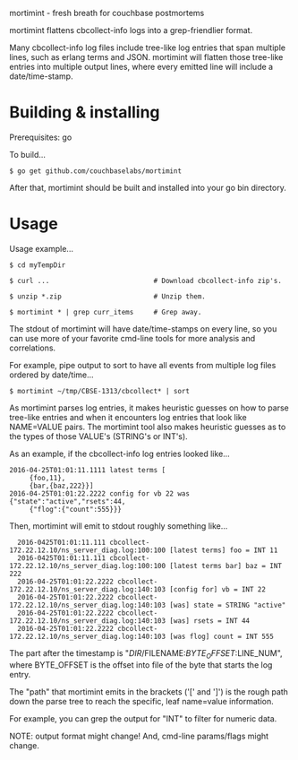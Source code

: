 mortimint - fresh breath for couchbase postmortems

mortimint flattens cbcollect-info logs into a grep-friendlier format.

Many cbcollect-info log files include tree-like log entries that span
multiple lines, such as erlang terms and JSON.  mortimint will flatten
those tree-like entries into multiple output lines, where every
emitted line will include a date/time-stamp.

# Building & installing

Prerequisites: go

To build...

    $ go get github.com/couchbaselabs/mortimint

After that, mortimint should be built and installed into your go bin
directory.

# Usage

Usage example...

    $ cd myTempDir
    
    $ curl ...                          # Download cbcollect-info zip's.
    
    $ unzip *.zip                       # Unzip them.
    
    $ mortimint * | grep curr_items     # Grep away.

The stdout of mortimint will have date/time-stamps on every line, so
you can use more of your favorite cmd-line tools for more analysis and
correlations.

For example, pipe output to sort to have all events from multiple log
files ordered by date/time...

    $ mortimint ~/tmp/CBSE-1313/cbcollect* | sort

As mortimint parses log entries, it makes heuristic guesses on how to
parse tree-like entries and when it encounters log entries that look
like NAME=VALUE pairs.  The mortimint tool also makes heuristic
guesses as to the types of those VALUE's (STRING's or INT's).

As an example, if the cbcollect-info log entries looked like...

    2016-04-25T01:01:11.1111 latest terms [
         {foo,11},
         {bar,{baz,222}}]
    2016-04-25T01:01:22.2222 config for vb 22 was {"state":"active","rsets":44,
         {"flog":{"count":555}}}

Then, mortimint will emit to stdout roughly something like...

      2016-0425T01:01:11.111 cbcollect-172.22.12.10/ns_server_diag.log:100:100 [latest terms] foo = INT 11
      2016-0425T01:01:11.111 cbcollect-172.22.12.10/ns_server_diag.log:100:100 [latest terms bar] baz = INT 222
      2016-04-25T01:01:22.2222 cbcollect-172.22.12.10/ns_server_diag.log:140:103 [config for] vb = INT 22
      2016-04-25T01:01:22.2222 cbcollect-172.22.12.10/ns_server_diag.log:140:103 [was] state = STRING "active"
      2016-04-25T01:01:22.2222 cbcollect-172.22.12.10/ns_server_diag.log:140:103 [was] rsets = INT 44
      2016-04-25T01:01:22.2222 cbcollect-172.22.12.10/ns_server_diag.log:140:103 [was flog] count = INT 555

The part after the timestamp is
"$DIR/$FILENAME:$BYTE_OFFSET:$LINE_NUM", where BYTE_OFFSET is the
offset into file of the byte that starts the log entry.

The "path" that mortimint emits in the brackets ('[' and ']') is the
rough path down the parse tree to reach the specific, leaf name=value
information.

For example, you can grep the output for "INT" to filter for numeric
data.

NOTE: output format might change!  And, cmd-line params/flags might
change.
